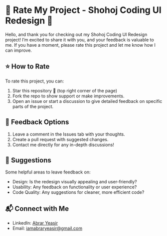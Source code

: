# 🌟 Rate My Project - Shohoj Coding UI Redesign 🌟

Hello, and thank you for checking out my Shohoj Coding UI Redesign project! I’m excited to share it with you, and your feedback is valuable to me. If you have a moment, please rate this project and let me know how I can improve.

## ⭐ How to Rate

To rate this project, you can:

1. Star this repository 🌟 (top right corner of the page)
2. Fork the repo to show support or make improvements.
3. Open an issue or start a discussion to give detailed feedback on specific parts of the project.

## 💬 Feedback Options

1. Leave a comment in the Issues tab with your thoughts.
2. Create a pull request with suggested changes.
3. Contact me directly for any in-depth discussions!

## 📝 Suggestions

Some helpful areas to leave feedback on:

-   Design: Is the redesign visually appealing and user-friendly?
-   Usability: Any feedback on functionality or user experience?
-   Code Quality: Any suggestions for cleaner, more efficient code?

## 📬 Connect with Me

-   LinkedIn: [Abrar Yeasir](https://www.linkedin.com/in/iamabraryeasir/)
-   Email: [iamabraryeasir@gmail.com](mailto:iamabraryeasir@gmail.com)
